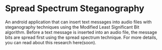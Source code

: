 # Spread Spectrum Steganography
An android application that can insert text messages into audio files with steganography techniques using the Modified Least Significant Bit algorithm.
Before a text message is inserted into an audio file, the message bits are spread first using the spread spectrum technique.
For more details, you can read about this research here(soon).